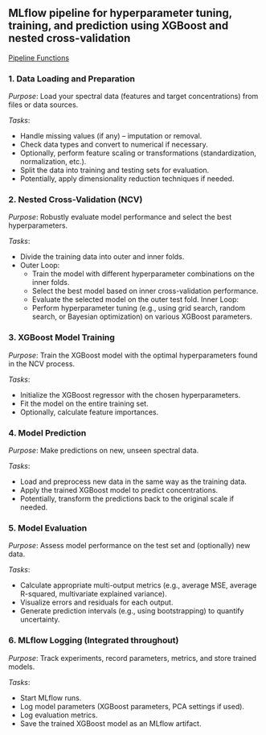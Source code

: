 <h2>MLflow pipeline for hyperparameter tuning, training, and prediction using XGBoost and nested cross-validation</h2>

<u>Pipeline Functions</u>

<h3>1. Data Loading and Preparation</h3>

*Purpose*: Load your spectral data (features and target concentrations) from files or data sources.

*Tasks*:
* Handle missing values (if any) – imputation or removal.
* Check data types and convert to numerical if necessary.
* Optionally, perform feature scaling or transformations (standardization, normalization, etc.).
* Split the data into training and testing sets for evaluation.
* Potentially, apply dimensionality reduction techniques if needed.

<h3>2. Nested Cross-Validation (NCV)</h3>

*Purpose*: Robustly evaluate model performance and select the best hyperparameters.

*Tasks*:

* Divide the training data into outer and inner folds.
* Outer Loop:
    * Train the model with different hyperparameter combinations on the inner folds.
    * Select the best model based on inner cross-validation performance.
    * Evaluate the selected model on the outer test fold.
Inner Loop:
    * Perform hyperparameter tuning (e.g., using grid search, random search, or Bayesian optimization) on various XGBoost parameters.

<h3>3. XGBoost Model Training</h3>

*Purpose*: Train the XGBoost model with the optimal hyperparameters found in the NCV process.

*Tasks*: 
* Initialize the XGBoost regressor with the chosen hyperparameters.
* Fit the model on the entire training set.
* Optionally, calculate feature importances.

<h3>4. Model Prediction</h3>

*Purpose*: Make predictions on new, unseen spectral data.

*Tasks*:
* Load and preprocess new data in the same way as the training data.
* Apply the trained XGBoost model to predict concentrations.
* Potentially, transform the predictions back to the original scale if needed.

<h3>5. Model Evaluation</h3>

*Purpose*: Assess model performance on the test set and (optionally) new data.

*Tasks*:
* Calculate appropriate multi-output metrics (e.g., average MSE, average R-squared, multivariate explained variance).
* Visualize errors and residuals for each output.
* Generate prediction intervals (e.g., using bootstrapping) to quantify uncertainty.

<h3>6. MLflow Logging (Integrated throughout)</h3>

*Purpose*: Track experiments, record parameters, metrics, and store trained models.

*Tasks*:
* Start MLflow runs.
* Log model parameters (XGBoost parameters, PCA settings if used).
* Log evaluation metrics.
* Save the trained XGBoost model as an MLflow artifact.
